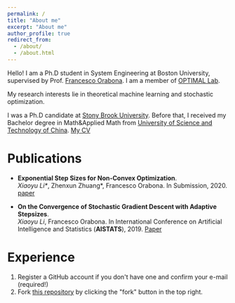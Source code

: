 ```yaml
---
permalink: /
title: "About me"
excerpt: "About me"
author_profile: true
redirect_from: 
  - /about/
  - /about.html
---
```


Hello! I am a Ph.D student in System Engineering at Boston University, supervised by Prof. [Francesco Orabona](http://francesco.orabona.com). I am a member of [OPTIMAL Lab](https://sites.google.com/view/optimal-lab/home). 

My research interests lie in theoretical machine learning and stochastic optimization. 

I was a Ph.D candidate at [Stony Brook University](https://www.stonybrook.edu). Before that, I received my Bachelor degree in Math&Applied Math from [University of Science and Technology of China](http://en.ustc.edu.cn). 
[My CV](https://xiaoyuli94.github.io/web/files/cv.pdf)

Publications
======
* <b>Exponential Step Sizes for Non-Convex Optimization</b>.       
<i>Xiaoyu Li*</i>, Zhenxun Zhuang*, Francesco Orabona. In Submission, 2020. [paper](https://arxiv.org/abs/2002.05273)


* <b>On the Convergence of Stochastic Gradient Descent with Adaptive Stepsizes</b>.                               
<i>Xiaoyu Li</i>, Francesco Orabona. In  International Conference on Artificial Intelligence and Statistics (<b>AISTATS</b>), 2019. [Paper](http://proceedings.mlr.press/v89/li19c)

Experience
======
1. Register a GitHub account if you don't have one and confirm your e-mail (required!)
1. Fork [this repository](https://github.com/academicpages/academicpages.github.io) by clicking the "fork" button in the top right. 




